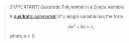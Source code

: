 >[!IMPORTANT] Quadratic Polynomial in a Single Variable
>
>A [quadratic polynomial](Quadratic%20Polynomial.md) of a single variable has the form
>
>$$a x^2 + b x + c,$$
>
>where $a \ne 0$.
>